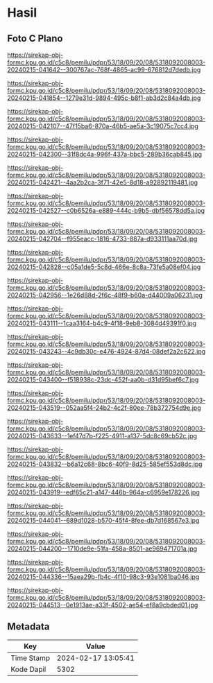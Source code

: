 # Hasil

## Foto C Plano

https://sirekap-obj-formc.kpu.go.id/c5c8/pemilu/pdpr/53/18/09/20/08/5318092008003-20240215-041642--300767ac-768f-4865-ac99-676812d7dedb.jpg

https://sirekap-obj-formc.kpu.go.id/c5c8/pemilu/pdpr/53/18/09/20/08/5318092008003-20240215-041854--1279e31d-9894-495c-b8f1-ab3d2c84a4db.jpg

https://sirekap-obj-formc.kpu.go.id/c5c8/pemilu/pdpr/53/18/09/20/08/5318092008003-20240215-042107--47f15ba6-870a-46b5-ae5a-3c19075c7cc4.jpg

https://sirekap-obj-formc.kpu.go.id/c5c8/pemilu/pdpr/53/18/09/20/08/5318092008003-20240215-042300--31f8dc4a-996f-437a-bbc5-289b36cab845.jpg

https://sirekap-obj-formc.kpu.go.id/c5c8/pemilu/pdpr/53/18/09/20/08/5318092008003-20240215-042421--4aa2b2ca-3f71-42e5-8d18-a92892119481.jpg

https://sirekap-obj-formc.kpu.go.id/c5c8/pemilu/pdpr/53/18/09/20/08/5318092008003-20240215-042527--c0b6526a-e889-444c-b9b5-dbf56578dd5a.jpg

https://sirekap-obj-formc.kpu.go.id/c5c8/pemilu/pdpr/53/18/09/20/08/5318092008003-20240215-042704--f955eacc-1816-4733-887a-d933111aa70d.jpg

https://sirekap-obj-formc.kpu.go.id/c5c8/pemilu/pdpr/53/18/09/20/08/5318092008003-20240215-042828--c05a1de5-5c8d-466e-8c8a-73fe5a08ef04.jpg

https://sirekap-obj-formc.kpu.go.id/c5c8/pemilu/pdpr/53/18/09/20/08/5318092008003-20240215-042956--1e26d88d-2f6c-48f9-b60a-d44009a06231.jpg

https://sirekap-obj-formc.kpu.go.id/c5c8/pemilu/pdpr/53/18/09/20/08/5318092008003-20240215-043111--1caa3164-b4c9-4f18-9eb8-3084d49391f0.jpg

https://sirekap-obj-formc.kpu.go.id/c5c8/pemilu/pdpr/53/18/09/20/08/5318092008003-20240215-043243--4c9db30c-e476-4924-87d4-08def2a2c622.jpg

https://sirekap-obj-formc.kpu.go.id/c5c8/pemilu/pdpr/53/18/09/20/08/5318092008003-20240215-043400--f518938c-23dc-452f-aa0b-d31d95bef6c7.jpg

https://sirekap-obj-formc.kpu.go.id/c5c8/pemilu/pdpr/53/18/09/20/08/5318092008003-20240215-043519--052aa5f4-24b2-4c2f-80ee-78b372754d9e.jpg

https://sirekap-obj-formc.kpu.go.id/c5c8/pemilu/pdpr/53/18/09/20/08/5318092008003-20240215-043633--1ef47d7b-f225-4911-a137-5dc8c69cb52c.jpg

https://sirekap-obj-formc.kpu.go.id/c5c8/pemilu/pdpr/53/18/09/20/08/5318092008003-20240215-043832--b6a12c68-8bc6-40f9-8d25-585ef553d8dc.jpg

https://sirekap-obj-formc.kpu.go.id/c5c8/pemilu/pdpr/53/18/09/20/08/5318092008003-20240215-043919--edf65c21-a147-446b-964a-c6959e178226.jpg

https://sirekap-obj-formc.kpu.go.id/c5c8/pemilu/pdpr/53/18/09/20/08/5318092008003-20240215-044041--689d1028-b570-45f4-8fee-db7d168567e3.jpg

https://sirekap-obj-formc.kpu.go.id/c5c8/pemilu/pdpr/53/18/09/20/08/5318092008003-20240215-044200--1710de9e-51fa-458a-8501-ae969471701a.jpg

https://sirekap-obj-formc.kpu.go.id/c5c8/pemilu/pdpr/53/18/09/20/08/5318092008003-20240215-044336--15aea29b-fb4c-4f10-98c3-93e1081ba046.jpg

https://sirekap-obj-formc.kpu.go.id/c5c8/pemilu/pdpr/53/18/09/20/08/5318092008003-20240215-044513--0e1913ae-a33f-4502-ae54-ef8a9cbded01.jpg


## Metadata

| Key        | Value               |
| ---------- | ------------------- |
| Time Stamp | 2024-02-17 13:05:41 |
| Kode Dapil | 5302                |



